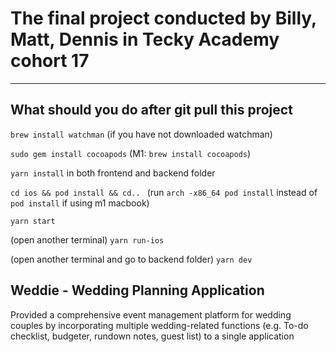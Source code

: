 # The final project conducted by Billy, Matt, Dennis in Tecky Academy cohort 17

---

## What should you do after git pull this project

`brew install watchman` (if you have not downloaded watchman)

`sudo gem install cocoapods` (M1: `brew install cocoapods`)

`yarn install` in both frontend and backend folder

`cd ios && pod install && cd.. ` (run `arch -x86_64 pod install` instead of `pod install` if using m1 macbook)

`yarn start`

(open another terminal) `yarn run-ios`

(open another terminal and go to backend folder) `yarn dev`

## Weddie - Wedding Planning Application

Provided a comprehensive event management platform for wedding couples by incorporating multiple wedding-related functions (e.g. To-do checklist, budgeter, rundown notes, guest list) to a single application
